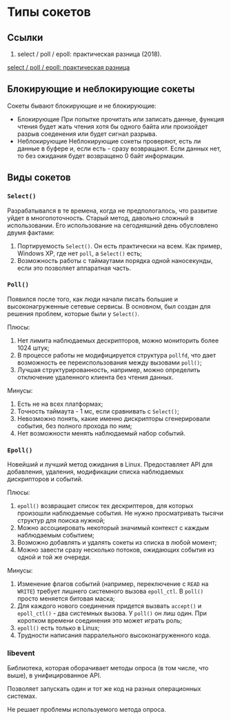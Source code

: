 # Типы сокетов

## Ссылки

1. select / poll / epoll: практическая разница (2018).

[select / poll / epoll: практическая разница](https://habr.com/ru/company/infopulse/blog/415259/)

## Блокирующие и неблокирующие сокеты

Сокеты бывают блокирующие и не блокирующие:

- Блокирующие
При попытке прочитать или записать данные, функция чтения будет жать чтения хотя бы одного байта или произойдет разрыв соеденения или будет сигнал разрыва.
- Неблокирующие
Неблокирующие сокеты проверяют, есть ли данные в буфере и, если есть - сразу возвращают. Если данных нет, то без ожидания будет возвращено 0 байт информации.

## Виды сокетов

### `Select()`

Разрабатывался в те времена, когда не предпологалось, что развитие уйдет в многопоточность. Старый метод, давольно сложный в использовании. Его использование на сегодняшний день обусловлено двумя фактами:

1. Портируемость `Select()`. Он есть практически на всем. Как пример, Windows XP, где нет `poll`, а `Select()` есть;
2. Возможность работы с таймаутами порядка одной наносекунды, если это позволяет аппаратная часть.

### `Poll()`

Появился после того, как люди начали писать большие и высоконагруженные сетевые сервисы. В основном, был создан для решения проблем, которые были у `Select()`.

Плюсы:

1. Нет лимита наблюдаемых дескрипторов, можно мониторить более 1024 штук;
2. В процессе работы не модифицируется структура `pollfd`, что дает возможность ее
переиспользования между вызовами `poll()`;
3. Лучшая структурированность, например, можно определить отключение
удаленного клиента без чтения данных.

Минусы:

1. Есть не на всех платформах;
2. Точность таймаута - 1 мс, если сравнивать с `Select()`;
3. Невозможно понять, какие именно дискрипторы сгенерировали события, без
полного прохода по ним;
4. Нет возможности менять наблюдаемый набор событий.

### `Epoll()`

Новейший и лучший метод ожидания в Linux. Предоставляет API для добавления, удаления, модификации списка наблюдаемых дискрипторов и событий.

Плюсы:

1. `epoll()` возвращает список тех дескриптеров, для которых произошли наблюдаемые
события. Не нужно просматривать тысячи структур для поиска нужной;
2. Можно ассоциировать некоторый значимый контекст с каждым наблюдаемым
событием;
3. Возможно добавлять и удалять сокеты из списка в любой момент;
4. Можно завести сразу несколько потоков, ожидающих события из одной и той же
очереди.

Минусы:

1. Изменение флагов событий (например, переключение с `READ` на `WRITE`) требует
лишнего системного вызова `epoll_ctl`. В `poll()` просто меняется битовая маска;
2. Для каждого нового соединения придется вызвать `accept()` и `epoll_ctl()` - два
системных вызова. У `poll()` он лиш один. При коротком времени соединения это
может играть роль;
3. `epoll()` есть только в Linux;
4. Трудности написания парралельного высоконагруженного кода.

### libevent

Библиотека, которая оборачивает методы опроса (в том числе, что выше), в унифицированное API.

Позволяет запускать один и тот же код на разных операционных системах.

Не решает проблемы используемого метода опроса.